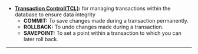 - **[Transaction Control(TCL)]():** for managing transactions within the database to ensure data integrity
    - **COMMIT:** To save changes made during a transaction permanently.
    - **ROLLBACK:** To undo changes made during a transaction.
    - **SAVEPOINT:** To set a point within a transaction to which you can later roll back.


_______________________________________________________